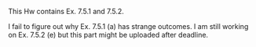 This Hw contains Ex. 7.5.1 and 7.5.2.

I fail to figure out why Ex. 7.5.1 (a) has strange outcomes. I am still working on Ex. 7.5.2 (e) but this part might be uploaded after deadline.
